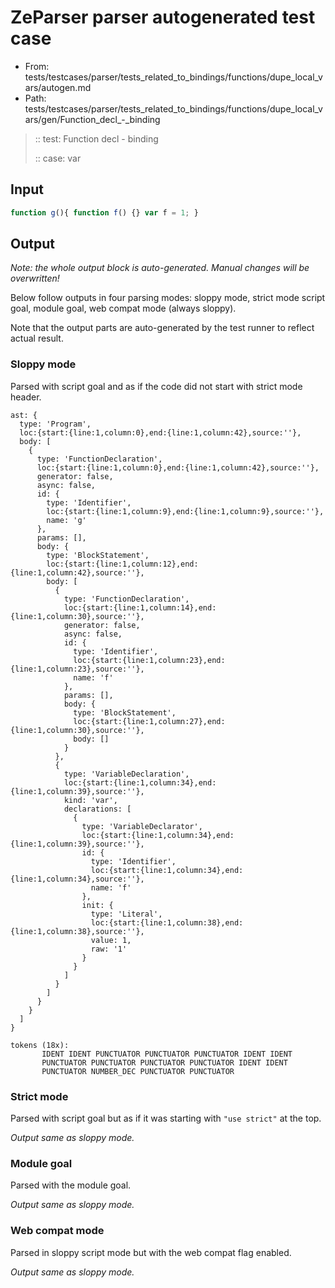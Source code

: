 # ZeParser parser autogenerated test case

- From: tests/testcases/parser/tests_related_to_bindings/functions/dupe_local_vars/autogen.md
- Path: tests/testcases/parser/tests_related_to_bindings/functions/dupe_local_vars/gen/Function_decl_-_binding

> :: test: Function decl - binding
>
> :: case: var

## Input


`````js
function g(){ function f() {} var f = 1; }
`````

## Output

_Note: the whole output block is auto-generated. Manual changes will be overwritten!_

Below follow outputs in four parsing modes: sloppy mode, strict mode script goal, module goal, web compat mode (always sloppy).

Note that the output parts are auto-generated by the test runner to reflect actual result.

### Sloppy mode

Parsed with script goal and as if the code did not start with strict mode header.

`````
ast: {
  type: 'Program',
  loc:{start:{line:1,column:0},end:{line:1,column:42},source:''},
  body: [
    {
      type: 'FunctionDeclaration',
      loc:{start:{line:1,column:0},end:{line:1,column:42},source:''},
      generator: false,
      async: false,
      id: {
        type: 'Identifier',
        loc:{start:{line:1,column:9},end:{line:1,column:9},source:''},
        name: 'g'
      },
      params: [],
      body: {
        type: 'BlockStatement',
        loc:{start:{line:1,column:12},end:{line:1,column:42},source:''},
        body: [
          {
            type: 'FunctionDeclaration',
            loc:{start:{line:1,column:14},end:{line:1,column:30},source:''},
            generator: false,
            async: false,
            id: {
              type: 'Identifier',
              loc:{start:{line:1,column:23},end:{line:1,column:23},source:''},
              name: 'f'
            },
            params: [],
            body: {
              type: 'BlockStatement',
              loc:{start:{line:1,column:27},end:{line:1,column:30},source:''},
              body: []
            }
          },
          {
            type: 'VariableDeclaration',
            loc:{start:{line:1,column:34},end:{line:1,column:39},source:''},
            kind: 'var',
            declarations: [
              {
                type: 'VariableDeclarator',
                loc:{start:{line:1,column:34},end:{line:1,column:39},source:''},
                id: {
                  type: 'Identifier',
                  loc:{start:{line:1,column:34},end:{line:1,column:34},source:''},
                  name: 'f'
                },
                init: {
                  type: 'Literal',
                  loc:{start:{line:1,column:38},end:{line:1,column:38},source:''},
                  value: 1,
                  raw: '1'
                }
              }
            ]
          }
        ]
      }
    }
  ]
}

tokens (18x):
       IDENT IDENT PUNCTUATOR PUNCTUATOR PUNCTUATOR IDENT IDENT
       PUNCTUATOR PUNCTUATOR PUNCTUATOR PUNCTUATOR IDENT IDENT
       PUNCTUATOR NUMBER_DEC PUNCTUATOR PUNCTUATOR
`````

### Strict mode

Parsed with script goal but as if it was starting with `"use strict"` at the top.

_Output same as sloppy mode._

### Module goal

Parsed with the module goal.

_Output same as sloppy mode._

### Web compat mode

Parsed in sloppy script mode but with the web compat flag enabled.

_Output same as sloppy mode._
